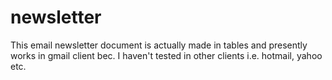 # newsletter
This email newsletter document is actually made in tables and presently works in gmail client bec. I haven't tested in other clients i.e. hotmail, yahoo etc.
